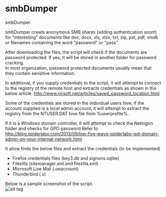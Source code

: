 # smbDumper
smbDumper  

smbDumper crawls anonymous SMB shares (adding authentication soon!) for "interesting" documents like doc, docx, xls, xlsx, txt, zip, pst, pdf, vmdk or filenames containing the word "password" or "pass".      

After downloading the files, the script will check if the documents are password protected.  If yes, it will be stored in another folder for password cracking.  
In most organization, password protected documents usually mean that they contain sensitive information.   

In additional, if you supply credentials to the script, it will attempt to connect to the registry of the remote host and extracts credentials as shown in the below article.
http://www.nirsoft.net/articles/saved_password_location.html  

Some of the credentials are stored in the individual users hive, if the account supplied is a local admin account, it will attempt to extract the registry from the NTUSER.DAT hive file from %userprofile%.  
  
If it is a Windows domain controller, it will attempt to check the Netlogon folder and checks for GPO password
Refer to http://blog.spiderlabs.com/2013/09/top-five-ways-spiderlabs-got-domain-admin-on-your-internal-network.html  
    
It allow finds the below files and extract the credentials (to be implemented)  
-	Firefox credentials files (key3.db and signons.sqlite)  
-	Filezilla (sitemanager.xml and filezilla.xml)   
-	Microsoft Live Mail (.oeaccount)  
-	Thunderbird (.s)  

Below is a sample screenshot of the script.    
![alt tag](https://raw.githubusercontent.com/milo2012/smbDumper/master/smbDumper.png)

